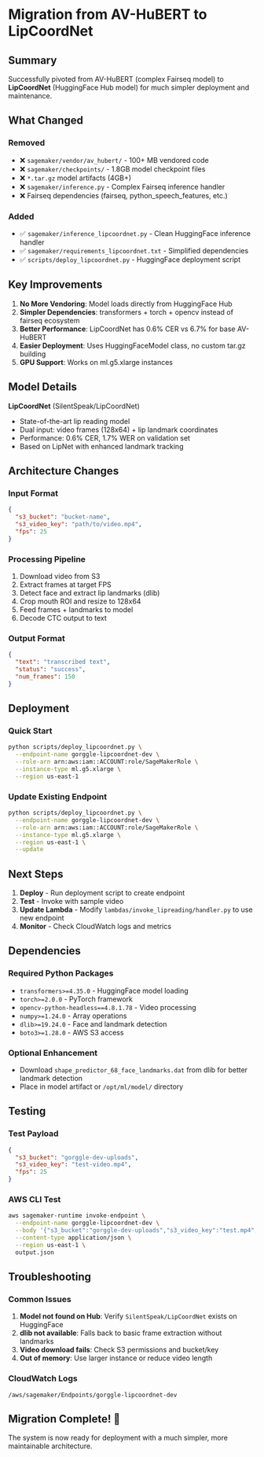 # Migration from AV-HuBERT to LipCoordNet

## Summary

Successfully pivoted from AV-HuBERT (complex Fairseq model) to **LipCoordNet** (HuggingFace Hub model) for much simpler deployment and maintenance.

## What Changed

### Removed
- ❌ `sagemaker/vendor/av_hubert/` - 100+ MB vendored code
- ❌ `sagemaker/checkpoints/` - 1.8GB model checkpoint files
- ❌ `*.tar.gz` model artifacts (4GB+)
- ❌ `sagemaker/inference.py` - Complex Fairseq inference handler
- ❌ Fairseq dependencies (fairseq, python_speech_features, etc.)

### Added
- ✅ `sagemaker/inference_lipcoordnet.py` - Clean HuggingFace inference handler
- ✅ `sagemaker/requirements_lipcoordnet.txt` - Simplified dependencies
- ✅ `scripts/deploy_lipcoordnet.py` - HuggingFace deployment script

## Key Improvements

1. **No More Vendoring**: Model loads directly from HuggingFace Hub
2. **Simpler Dependencies**: transformers + torch + opencv instead of fairseq ecosystem
3. **Better Performance**: LipCoordNet has 0.6% CER vs 6.7% for base AV-HuBERT
4. **Easier Deployment**: Uses HuggingFaceModel class, no custom tar.gz building
5. **GPU Support**: Works on ml.g5.xlarge instances

## Model Details

**LipCoordNet** (SilentSpeak/LipCoordNet)
- State-of-the-art lip reading model
- Dual input: video frames (128x64) + lip landmark coordinates
- Performance: 0.6% CER, 1.7% WER on validation set
- Based on LipNet with enhanced landmark tracking

## Architecture Changes

### Input Format
```json
{
  "s3_bucket": "bucket-name",
  "s3_video_key": "path/to/video.mp4",
  "fps": 25
}
```

### Processing Pipeline
1. Download video from S3
2. Extract frames at target FPS
3. Detect face and extract lip landmarks (dlib)
4. Crop mouth ROI and resize to 128x64
5. Feed frames + landmarks to model
6. Decode CTC output to text

### Output Format
```json
{
  "text": "transcribed text",
  "status": "success",
  "num_frames": 150
}
```

## Deployment

### Quick Start
```bash
python scripts/deploy_lipcoordnet.py \
  --endpoint-name gorggle-lipcoordnet-dev \
  --role-arn arn:aws:iam::ACCOUNT:role/SageMakerRole \
  --instance-type ml.g5.xlarge \
  --region us-east-1
```

### Update Existing Endpoint
```bash
python scripts/deploy_lipcoordnet.py \
  --endpoint-name gorggle-lipcoordnet-dev \
  --role-arn arn:aws:iam::ACCOUNT:role/SageMakerRole \
  --instance-type ml.g5.xlarge \
  --region us-east-1 \
  --update
```

## Next Steps

1. **Deploy** - Run deployment script to create endpoint
2. **Test** - Invoke with sample video
3. **Update Lambda** - Modify `lambdas/invoke_lipreading/handler.py` to use new endpoint
4. **Monitor** - Check CloudWatch logs and metrics

## Dependencies

### Required Python Packages
- `transformers>=4.35.0` - HuggingFace model loading
- `torch>=2.0.0` - PyTorch framework
- `opencv-python-headless==4.8.1.78` - Video processing
- `numpy>=1.24.0` - Array operations
- `dlib>=19.24.0` - Face and landmark detection
- `boto3>=1.28.0` - AWS S3 access

### Optional Enhancement
- Download `shape_predictor_68_face_landmarks.dat` from dlib for better landmark detection
- Place in model artifact or `/opt/ml/model/` directory

## Testing

### Test Payload
```json
{
  "s3_bucket": "gorggle-dev-uploads",
  "s3_video_key": "test-video.mp4",
  "fps": 25
}
```

### AWS CLI Test
```bash
aws sagemaker-runtime invoke-endpoint \
  --endpoint-name gorggle-lipcoordnet-dev \
  --body '{"s3_bucket":"gorggle-dev-uploads","s3_video_key":"test.mp4","fps":25}' \
  --content-type application/json \
  --region us-east-1 \
  output.json
```

## Troubleshooting

### Common Issues

1. **Model not found on Hub**: Verify `SilentSpeak/LipCoordNet` exists on HuggingFace
2. **dlib not available**: Falls back to basic frame extraction without landmarks
3. **Video download fails**: Check S3 permissions and bucket/key
4. **Out of memory**: Use larger instance or reduce video length

### CloudWatch Logs
```
/aws/sagemaker/Endpoints/gorggle-lipcoordnet-dev
```

## Migration Complete! 🎉

The system is now ready for deployment with a much simpler, more maintainable architecture.
